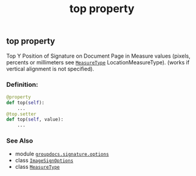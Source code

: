 ﻿---
title: top property
second_title: GroupDocs.Signature for Python via .NET API References
description: 
type: docs
url: /python-net/groupdocs.signature.options/imagesignoptions/top/
is_root: false
weight: 260
---

## top property


Top Y Position of Signature on Document Page in Measure values 
(pixels, percents or millimeters see [`MeasureType`](/signature/python-net/groupdocs.signature.domain/measuretype) LocationMeasureType).
(works if vertical alignment is not specified).
### Definition:
```python
@property
def top(self):
    ...
@top.setter
def top(self, value):
    ...
```

### See Also
* module [`groupdocs.signature.options`](../../)
* class [`ImageSignOptions`](/signature/python-net/groupdocs.signature.options/imagesignoptions)
* class [`MeasureType`](/signature/python-net/groupdocs.signature.domain/measuretype)
